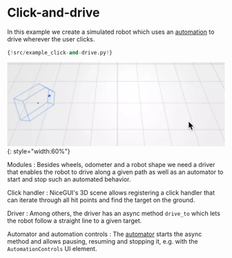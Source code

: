 # Click-and-drive

In this example we create a simulated robot which uses an [automation](../../reference/rosys/automation) to drive wherever the user clicks.

```python
{!src/example_click-and-drive.py!}
```

![Click-and-drive](click-and-drive.webp){: style="width:60%"}

Modules
: Besides wheels, odometer and a robot shape we need a driver that enables the robot to drive along a given path as well as an automator to start and stop such an automated behavior.

Click handler
: NiceGUI's 3D scene allows registering a click handler that can iterate through all hit points and find the target on the ground.

Driver
: Among others, the driver has an async method `drive_to` which lets the robot follow a straight line to a given target.

Automator and automation controls
: The [automator](../../reference/rosys/automation/#rosys.automation.Automator) starts the async method and allows pausing, resuming and stopping it, e.g. with the `AutomationControls` UI element.
